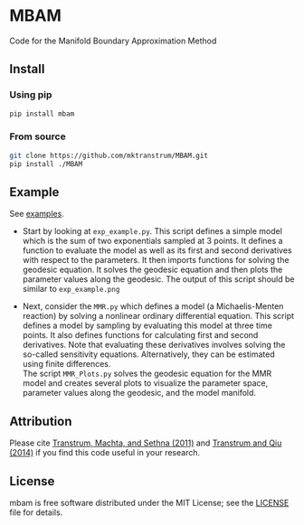 # MBAM
Code for the Manifold Boundary Approximation Method


## Install

### Using pip

``` bash
pip install mbam
```

### From source

``` bash
git clone https://github.com/mktranstrum/MBAM.git
pip install ./MBAM
```


## Example

See [examples](https://github.com/mktranstrum/MBAM/tree/refactoring/examples).

* Start by looking at `exp_example.py`. This script defines a simple model
which is the sum of two exponentials sampled at 3 points. It defines a function
to evaluate the model as well as its first and second derivatives with respect
to the parameters. It then imports functions for solving the geodesic equation.
It solves the geodesic equation and then plots the parameter values along the
geodesic. The output of this script should be similar to `exp_example.png`

* Next, consider the `MMR.py` which defines a model (a Michaelis-Menten
reaction) by solving a nonlinear ordinary differential equation. This script
defines a model by sampling by evaluating this model at three time points. It
also defines functions for calculating first and second derivatives. Note that
evaluating these derivatives involves solving the so-called sensitivity
equations. Alternatively, they can be estimated using finite differences. </br>
The script `MMR_Plots.py` solves the geodesic equation for the MMR model
and creates several plots to visualize the parameter space, parameter values
along the geodesic, and the model manifold.


## Attribution

Please cite [Transtrum, Machta, and Sethna (2011)](https://link.aps.org/doi/10.1103/PhysRevE.83.036701)
and [Transtrum and Qiu (2014)](https://link.aps.org/doi/10.1103/PhysRevLett.113.098701)
if you find this code useful in your research.


## License

mbam is free software distributed under the MIT License; see the
[LICENSE](https://github.com/mktranstrum/MBAM//blob/master/LICENSE) file for
details.
